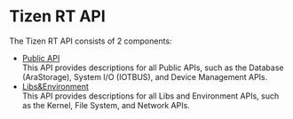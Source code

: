 # Tizen RT API

The Tizen RT API consists of 2 components:

- [Public API](https://source.tizen.org/documentation/tizen-rt/public-api/)  
This API provides descriptions for all Public APIs, such as the Database (AraStorage), System I/O (IOTBUS), and Device Management APIs.
- [Libs&Environment](https://source.tizen.org/documentation/tizen-rt/libs-and-env/)  
This API provides descriptions for all Libs and Environment APIs, such as the Kernel, File System, and Network APIs.

